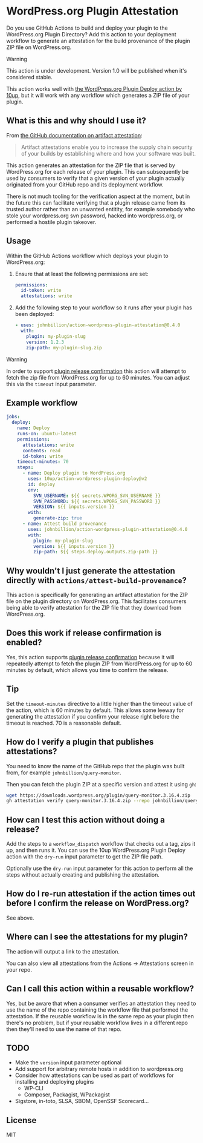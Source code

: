 # WordPress.org Plugin Attestation

Do you use GitHub Actions to build and deploy your plugin to the WordPress.org Plugin Directory? Add this action to your deployment workflow to generate an attestation for the build provenance of the plugin ZIP file on WordPress.org.

> [!WARNING]
> This action is under development. Version 1.0 will be published when it's considered stable.

This action works well with [the WordPress.org Plugin Deploy action by 10up](https://github.com/marketplace/actions/wordpress-plugin-deploy), but it will work with any workflow which generates a ZIP file of your plugin.

## What is this and why should I use it?

From [the GitHub documentation on artifact attestation](https://docs.github.com/en/actions/security-for-github-actions/using-artifact-attestations/using-artifact-attestations-to-establish-provenance-for-builds):

> Artifact attestations enable you to increase the supply chain security of your builds by establishing where and how your software was built.

This action generates an attestation for the ZIP file that is served by WordPress.org for each release of your plugin. This can subsequently be used by consumers to verify that a given version of your plugin actually originated from your GitHub repo and its deployment workflow.

There is not much tooling for the verification aspect at the moment, but in the future this can facilitate verifying that a plugin release came from its trusted author rather than an unwanted entitity, for example somebody who stole your wordpress.org svn password, hacked into wordpress.org, or performed a hostile plugin takeover.

## Usage

Within the GitHub Actions workflow which deploys your plugin to WordPress.org:

1. Ensure that at least the following permissions are set:

   ```yaml
   permissions:
     id-token: write
     attestations: write
   ```

2. Add the following step to your workflow so it runs after your plugin has been deployed:

   ```yaml
   - uses: johnbillion/action-wordpress-plugin-attestation@0.4.0
     with:
       plugin: my-plugin-slug
       version: 1.2.3
       zip-path: my-plugin-slug.zip
   ```

> [!WARNING]
> In order to support [plugin release confirmation](https://developer.wordpress.org/plugins/wordpress-org/release-confirmation-emails/) this action will attempt to fetch the zip file from WordPress.org for up to 60 minutes. You can adjust this via the `timeout` input parameter.

## Example workflow

```yaml
jobs:
  deploy:
    name: Deploy
    runs-on: ubuntu-latest
    permissions:
      attestations: write
      contents: read
      id-token: write
    timeout-minutes: 70
    steps:
      - name: Deploy plugin to WordPress.org
        uses: 10up/action-wordpress-plugin-deploy@v2
        id: deploy
        env:
          SVN_USERNAME: ${{ secrets.WPORG_SVN_USERNAME }}
          SVN_PASSWORD: ${{ secrets.WPORG_SVN_PASSWORD }}
          VERSION: ${{ inputs.version }}
        with:
          generate-zip: true
      - name: Attest build provenance
        uses: johnbillion/action-wordpress-plugin-attestation@0.4.0
        with:
          plugin: my-plugin-slug
          version: ${{ inputs.version }}
          zip-path: ${{ steps.deploy.outputs.zip-path }}
```

## Why wouldn't I just generate the attestation directly with `actions/attest-build-provenance`?

This action is specifically for generating an artifact attestation for the ZIP file on the plugin directory on WordPress.org. This facilitates consumers being able to verify attestation for the ZIP file that they download from WordPress.org.

## Does this work if release confirmation is enabled?

Yes, this action supports [plugin release confirmation](https://developer.wordpress.org/plugins/wordpress-org/release-confirmation-emails/) because it will repeatedly attempt to fetch the plugin ZIP from WordPress.org for up to 60 minutes by default, which allows you time to confirm the release.

## Tip

Set the `timeout-minutes` directive to a little higher than the timeout value of the action, which is 60 minutes by default. This allows some leeway for generating the attestation if you confirm your release right before the timeout is reached. 70 is a reasonable default.

## How do I verify a plugin that publishes attestations?

You need to know the name of the GitHub repo that the plugin was built from, for example `johnbillion/query-monitor`.

Then you can fetch the plugin ZIP at a specific version and attest it using `gh`:

```sh
wget https://downloads.wordpress.org/plugin/query-monitor.3.16.4.zip
gh attestation verify query-monitor.3.16.4.zip --repo johnbillion/query-monitor
```

## How can I test this action without doing a release?

Add the steps to a `workflow_dispatch` workflow that checks out a tag, zips it up, and then runs it. You can use the 10up WordPress.org Plugin Deploy action with the `dry-run` input parameter to get the ZIP file path.

Optionally use the `dry-run` input parameter for this action to perform all the steps without actually creating and publishing the attestation.

## How do I re-run attestation if the action times out before I confirm the release on WordPress.org?

See above.

## Where can I see the attestations for my plugin?

The action will output a link to the attestation.

You can also view all attestations from the Actions -> Attestations screen in your repo.

## Can I call this action within a reusable workflow?

Yes, but be aware that when a consumer verifies an attestation they need to use the name of the repo containing the workflow file that performed the attestation. If the reusable workflow is in the same repo as your plugin then there's no problem, but if your reusable workflow lives in a different repo then they'll need to use the name of that repo.

## TODO

* Make the `version` input parameter optional
* Add support for arbitrary remote hosts in addition to wordpress.org
* Consider how attestations can be used as part of workflows for installing and deploying plugins
  - WP-CLI
  - Composer, Packagist, WPackagist
* Sigstore, in-toto, SLSA, SBOM, OpenSSF Scorecard...

## License

MIT
